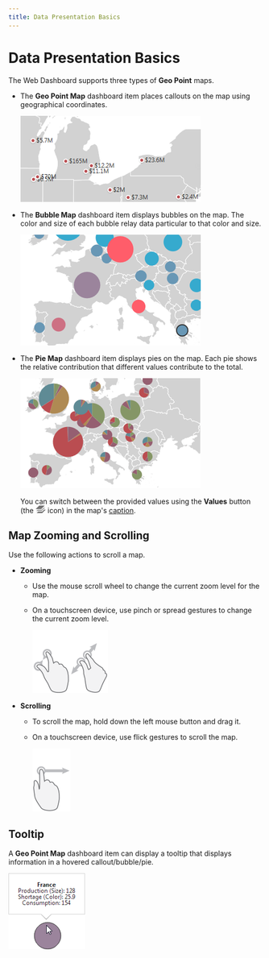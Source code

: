 ```yaml
---
title: Data Presentation Basics
---
```

# Data Presentation Basics
The Web Dashboard supports three types of **Geo Point** maps.
* The **Geo Point Map** dashboard item places callouts on the map using geographical coordinates.
	
	![MapsOverview_GeoPointMap_Web](../../../../images/img23667.png)
* The **Bubble Map** dashboard item displays bubbles on the map. The color and size of each bubble relay data particular to that color and size. 
	
	![MapsOverview_BubbleMap_Web](../../../../images/img23668.png)
* The **Pie Map** dashboard item displays pies on the map. Each pie shows the relative contribution that different values contribute to the total. 
	
	![MapsOverview_PieMap_Web](../../../../images/img23669.png)
	
	You can switch between the provided values using the **Values** button (the ![Cards_ValuesIcon](../../../../images/img22504.png) icon) in the map's [caption](../../data-presentation/dashboard-layout.md).

## Map Zooming and Scrolling
Use the following actions to scroll a map.
* **Zooming**
	* Use the mouse scroll wheel to change the current zoom level for the map.
	* On a touchscreen device, use pinch or spread gestures to change the current zoom level.
		
		![ChoroplethMap_PinchGesture](../../../../images/img23691.png)![ChoroplethMap_SpreadGesture](../../../../images/img23692.png)
* **Scrolling**
	* To scroll the map, hold down the left mouse button and drag it.
	* On a touchscreen device, use flick gestures to scroll the map.
		
		![ChoroplethMap_FlickGesture](../../../../images/img22518.png)

## Tooltip
A **Geo Point Map** dashboard item can display a tooltip that displays information in a hovered callout/bubble/pie.

![GeopointMap_Tooltip_Web](../../../../images/img23705.png)